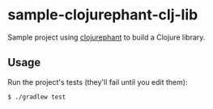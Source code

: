 # sample-clojurephant-clj-lib

Sample project using [clojurephant](https://github.com/clojurephant) to build a Clojure library.

## Usage

Run the project's tests (they'll fail until you edit them):

    $ ./gradlew test

